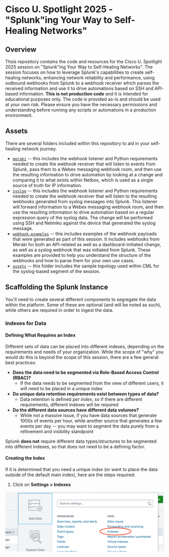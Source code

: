 # Cisco U. Spotlight 2025 - "Splunk"ing Your Way to Self-Healing Networks"

## Overview

Thsis repository contains the code and resources for the Cisco U. Spotlight 2025 session on "Splunk"ing Your Way to Self-Healing Networks". The session focuses on how to leverage Splunk's capabilities to create self-healing networks, enhancing network reliability and performance, using outbound webhooks from Splunk to a webhook receiver which parses the received information and use it to drive automations based on SSH and API-based information.  **This is not production code** and it is intended for educational purposes only. The code is provided as-is and should be used at your own risk. Please ensure you have the necessary permissions and understanding before running any scripts or automations in a production environment.

## Assets

There are several folders included within this repository to aid in your self-healing network journey.

- [`meraki`](https://github.com/qsnyder/spotlight-2025/tree/main/meraki) -- this includes the webhook listener and Python requirements needed to create the webhook receiver that will listen to events from Splunk, pass them to a Webex messaging webhook room, and then use the resulting information to drive automation by looking at a change and comparing it to what exists within Netbox, which is used as a single source of truth for IP information.
- [`syslog`](https://github.com/qsnyder/spotlight-2025/tree/main/syslog) -- this includes the webhook listener and Python requirements needed to create the webhook receiver that will listen to the resulting webhooks generated from syslog messages into Splunk.  This listener will forward information to a Webex messaging webhook room, and then use the resulting information to drive automation based on a regular expression query of the syslog data.  The change will be performed using SSH and Netmiko against the device that generated the syslog message.
- [`webhook-examples`](https://github.com/qsnyder/spotlight-2025/tree/main/webhook-examples) -- this includes examples of the webhook payloads that were generated as part of this session.  It includes webhooks from Meraki for both an API-related as well as a dashboard-initiated change, as well as a syslog webhook that was initiated from Splunk.  These examples are provided to help you understand the structure of the webhooks and how to parse them for your own use cases.
- [`assets`](https://github.com/qsnyder/spotlight-2025/tree/main/assets) -- this folder includes the sample topology used within CML for the syslog-based segment of the session.

## Scaffolding the Splunk Instance

You'll need to create several different components to segregate the data within the platform.  Some of these are optional (and will be noted as such), while others are required in order to ingest the data.

### Indexes for Data

#### Defining What Requires an Index

Different sets of data can be placed into different indexes, depending on the requirements and needs of your organization.  While the scope of "why" you would do this is beyond the scope of this session, there are a few general best practices:

- **Does the data need to be segmented via Role-Based Access Control (RBAC)?**
  - If the data needs to be segmented from the view of different users, it will need to be placed in a unique index
- **Do unique data retention requirements exist between types of data?**
  - Data retention is defined *per index*, so if there are different requirements, different indexes will be required
- **Do the different data sources have different data volumes?**
  - While not a massive issue, if you have data sources that generate 1000s of events per hour, while another source that generates a few events per day -- you may want to segment the data purely from a refinement and visibility standpoint

Splunk **does not** require different data types/structures to be segmented into different indexes, so that does not need to be a defining factor.

#### Creating the Index

If it is determined that you need a unique index (or want to place the data outside of the default main index), here are the steps required:

1. Click on **Settings > Indexes**

![index creation step 1](images/index-1.png)

